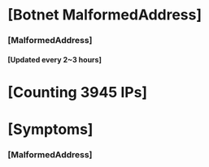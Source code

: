 # [Botnet MalformedAddress]
### [MalformedAddress]
#### [Updated every 2~3 hours]

# [Counting 3945 IPs]

# [Symptoms] 
###   [MalformedAddress]
